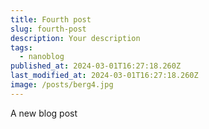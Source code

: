 ```yaml
---
title: Fourth post
slug: fourth-post
description: Your description
tags:
  - nanoblog
published_at: 2024-03-01T16:27:18.260Z
last_modified_at: 2024-03-01T16:27:18.260Z
image: /posts/berg4.jpg
---
```


A new blog post
